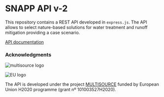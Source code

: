 # SNAPP API v-2

This repository contains a REST API developed in `express.js`. 
The API allows to select nature-based solutions for water treatment and 
runoff mitigation providing a case scenario.

[API documentation](https://snappAPI-v2.icradev.cat)

### Acknowledgments

![multisource logo](https://multisource.eu/wp-content/uploads/2021/11/multisource.png)

![EU logo](https://multisource.eu/wp-content/uploads/2021/11/EU-flag.png)



The API is developed under the project [MULTISOURCE](https://multisource.eu/)
funded by European Union H2020 programme (grant nº 101003527H2020).


